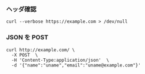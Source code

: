 ### ヘッダ確認

```
curl --verbose https://example.com > /dev/null
```


### JSON を POST

```
curl http://example.com/ \
  -X POST  \
  -H 'Content-Type:application/json'  \
  -d '{"name":"uname","email":"uname@example.com"}'
```
